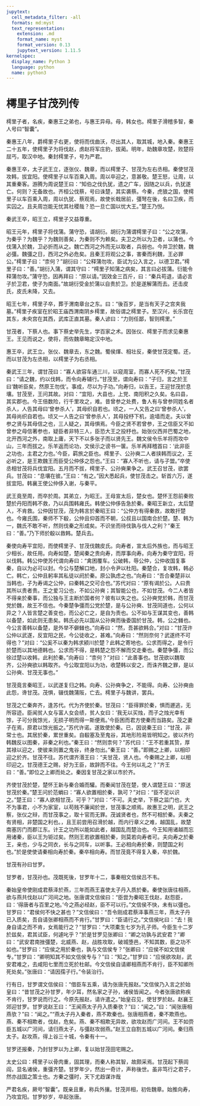 ```yaml
---
jupytext:
  cell_metadata_filter: -all
  formats: md:myst
  text_representation:
    extension: .md
    format_name: myst
    format_version: 0.13
    jupytext_version: 1.11.5
kernelspec:
  display_name: Python 3
  language: python
  name: python3
---
```

# 樗里子甘茂列传

樗里子者，名疾，秦惠王之弟也，与惠王异母。母，韩女也。樗里子滑稽多智，秦人号曰“智囊”。

秦惠王八年，爵樗里子右更，使将而伐曲沃，尽出其人，取其城，地入秦。秦惠王二十五年，使樗里子为将伐赵，虏赵将军庄豹，拔蔺。明年，助魏章攻楚，败楚将屈丐，取汉中地。秦封樗里子，号为严君。

秦惠王卒，太子武王立，逐张仪、魏章，而以樗里子、甘茂为左右丞相。秦使甘茂攻韩，拔宜阳。使樗里子以车百乘入周。周以卒迎之，意甚敬。楚王怒，让周，以其重秦客。游腾为周说楚王曰：“知伯之伐仇犹，遗之广车，因随之以兵，仇犹遂亡。何则？无备故也。齐桓公伐蔡，号曰诛楚，其实袭蔡。今秦，虎狼之国，使樗里子以车百乘入周，周以仇犹、蔡观焉，故使长戟居前，彊弩在後，名曰卫疾，而实囚之。且夫周岂能无忧其社稷哉？恐一旦亡国以忧大王。”楚王乃悦。

秦武王卒，昭王立，樗里子又益尊重。

昭王元年，樗里子将伐蒲。蒲守恐，请胡衍。胡衍为蒲谓樗里子曰：“公之攻蒲，为秦乎？为魏乎？为魏则善矣，为秦则不为赖矣。夫卫之所以为卫者，以蒲也。今伐蒲入於魏，卫必折而从之。魏亡西河之外而无以取者，兵弱也。今并卫於魏，魏必彊。魏彊之日，西河之外必危矣。且秦王将观公之事，害秦而利魏，王必罪公。”樗里子曰：“柰何？”胡衍曰：“公释蒲勿攻，臣试为公入言之，以德卫君。”樗里子曰：“善。”胡衍入蒲，谓其守曰：“樗里子知蒲之病矣，其言曰必拔蒲。衍能令释蒲勿攻。”蒲守恐，因再拜曰：“原以请。”因效金三百斤，曰：“秦兵苟退，请必言子於卫君，使子为南面。”故胡衍受金於蒲以自贵於卫。於是遂解蒲而去。还击皮氏，皮氏未降，又去。

昭王七年，樗里子卒，葬于渭南章台之东。曰：“後百岁，是当有天子之宫夹我墓。”樗里子疾室在於昭王庙西渭南阴乡樗里，故俗谓之樗里子。至汉兴，长乐宫在其东，未央宫在其西，武库正直其墓。秦人谚曰：“力则任鄙，智则樗里。”

甘茂者，下蔡人也。事下蔡史举先生，学百家之术。因张仪、樗里子而求见秦惠王。王见而说之，使将，而佐魏章略定汉中地。

惠王卒，武王立。张仪、魏章去，东之魏。蜀侯煇、相壮反，秦使甘茂定蜀。还，而以甘茂为左丞相，以樗里子为右丞相。

秦武王三年，谓甘茂曰：“寡人欲容车通三川，以窥周室，而寡人死不朽矣。”甘茂曰：“请之魏，约以伐韩，而令向寿辅行。”甘茂至，谓向寿曰：“子归，言之於王曰‘魏听臣矣，然原王勿伐’。事成，尽以为子功。”向寿归，以告王，王迎甘茂於息壤。甘茂至，王问其故。对曰：“宜阳，大县也，上党、南阳积之久矣。名曰县，其实郡也。今王倍数险，行千里攻之，难。昔曾参之处费，鲁人有与曾参同姓名者杀人，人告其母曰‘曾参杀人’，其母织自若也。顷之，一人又告之曰‘曾参杀人’，其母尚织自若也。顷又一人告之曰‘曾参杀人’，其母投杼下机，逾墙而走。夫以曾参之贤与其母信之也，三人疑之，其母惧焉。今臣之贤不若曾参，王之信臣又不如曾参之母信著参也，疑臣者非特三人，臣恐大王之投杼也。始张仪西并巴蜀之地，北开西河之外，南取上庸，天下不以多张子而以贤先王。魏文侯令乐羊将而攻中山，三年而拔之。乐羊返而论功，文侯示之谤书一箧。乐羊再拜稽首曰：‘此非臣之功也，主君之力也。’今臣，羁旅之臣也。樗里子、公孙奭二人者挟韩而议之，王必听之，是王欺魏王而臣受公仲侈之怨也。”王曰：“寡人不听也，请与子盟。”卒使丞相甘茂将兵伐宜阳。五月而不拔，樗里子、公孙奭果争之。武王召甘茂，欲罢兵。甘茂曰：“息壤在彼。”王曰：“有之。”因大悉起兵，使甘茂击之。斩首六万，遂拔宜阳。韩襄王使公仲侈入谢，与秦平。

武王竟至周，而卒於周。其弟立，为昭王。王母宣太后，楚女也。楚怀王怨前秦败楚於丹阳而韩不救，乃以兵围韩雍氏。韩使公仲侈告急於秦。秦昭王新立，太后楚人，不肯救。公仲因甘茂，茂为韩言於秦昭王曰：“公仲方有得秦救，故敢扞楚也。今雍氏围，秦师不下殽，公仲且仰首而不朝，公叔且以国南合於楚。楚、韩为一，魏氏不敢不听，然则伐秦之形成矣。不识坐而待伐孰与伐人之利？”秦王曰：“善。”乃下师於殽以救韩。楚兵去。

秦使向寿平宜阳，而使樗里子、甘茂伐魏皮氏。向寿者，宣太后外族也，而与昭王少相长，故任用。向寿如楚，楚闻秦之贵向寿，而厚事向寿。向寿为秦守宜阳，将以伐韩。韩公仲使苏代谓向寿曰：“禽困覆车。公破韩，辱公仲，公仲收国复事秦，自以为必可以封。今公与楚解口地，封小令尹以杜阳。秦楚合，复攻韩，韩必亡。韩亡，公仲且躬率其私徒以阏於秦。原公孰虑之也。”向寿曰：“吾合秦楚非以当韩也，子为寿谒之公仲，曰秦韩之交可合也。”苏代对曰：“原有谒於公。人曰贵其所以贵者贵。王之爱习公也，不如公孙奭；其智能公也，不如甘茂。今二人者皆不得亲於秦事，而公独与王主断於国者何？彼有以失之也。公孙奭党於韩，而甘茂党於魏，故王不信也。今秦楚争彊而公党於楚，是与公孙奭、甘茂同道也，公何以异之？人皆言楚之善变也，而公必亡之，是自为责也。公不如与王谋其变也，善韩以备楚，如此则无患矣。韩氏必先以国从公孙奭而後委国於甘茂。韩，公之雠也。今公言善韩以备楚，是外举不僻雠也。”向寿曰：“然，吾甚欲韩合。”对曰：“甘茂许公仲以武遂，反宜阳之民，今公徒收之，甚难。”向寿曰：“然则奈何？武遂终不可得也？”对曰：“公奚不以秦为韩求颍川於楚？此韩之寄地也。公求而得之，是令行於楚而以其地德韩也。公求而不得，是韩楚之怨不解而交走秦也。秦楚争彊，而公徐过楚以收韩，此利於秦。”向寿曰：“柰何？”对曰：“此善事也。甘茂欲以魏取齐，公孙奭欲以韩取齐。今公取宜阳以为功，收楚韩以安之，而诛齐魏之罪，是以公孙奭、甘茂无事也。”

甘茂竟言秦昭王，以武遂复归之韩。向寿、公孙奭争之，不能得。向寿、公孙奭由此怨，谗甘茂。茂惧，辍伐魏蒲阪，亡去。樗里子与魏讲，罢兵。

甘茂之亡秦奔齐，逢苏代。代为齐使於秦。甘茂曰：“臣得罪於秦，惧而遯逃，无所容迹。臣闻贫人女与富人女会绩，贫人女曰：‘我无以买烛，而子之烛光幸有馀，子可分我馀光，无损子明而得一斯便焉。’今臣困而君方使秦而当路矣。茂之妻子在焉，原君以馀光振之。”苏代许诺。遂致使於秦。已，因说秦王曰：“甘茂，非常士也。其居於秦，累世重矣。自殽塞及至鬼谷，其地形险易皆明知之。彼以齐约韩魏反以图秦，非秦之利也。”秦王曰：“然则柰何？”苏代曰：“王不若重其贽，厚其禄以迎之，使彼来则置之鬼谷，终身勿出。”秦王曰：“善。”即赐之上卿，以相印迎之於齐。甘茂不往。苏代谓齐湣王曰：“夫甘茂，贤人也。今秦赐之上卿，以相印迎之。甘茂德王之赐，好为王臣，故辞而不往。今王何以礼之？”齐王曰：“善。”即位之上卿而处之。秦因复甘茂之家以市於齐。

齐使甘茂於楚，楚怀王新与秦合婚而驩。而秦闻甘茂在楚，使人谓楚王曰：“原送甘茂於秦。”楚王问於范蜎曰：“寡人欲置相於秦，孰可？”对曰：“臣不足以识之。”楚王曰：“寡人欲相甘茂，可乎？”对曰：“不可。夫史举，下蔡之监门也，大不为事君，小不为家室，以苟贱不廉闻於世，甘茂事之顺焉。故惠王之明，武王之察，张仪之辩，而甘茂事之，取十官而无罪。茂诚贤者也，然不可相於秦。夫秦之有贤相，非楚国之利也。，且王前尝用召滑於越，而内行章义之难，越国乱，故楚南塞厉门而郡江东。计王之功所以能如此者，越国乱而楚治也。今王知用诸越而忘用诸秦，臣以王为钜过矣。然则王若欲置相於秦，则莫若向寿者可。夫向寿之於秦王，亲也，少与之同衣，长与之同车，以听事。王必相向寿於秦，则楚国之利也。”於是使使请秦相向寿於秦。秦卒相向寿。而甘茂竟不得复入秦，卒於魏。

甘茂有孙曰甘罗。

甘罗者，甘茂孙也。茂既死後，甘罗年十二，事秦相文信侯吕不韦。

秦始皇帝使刚成君蔡泽於燕，三年而燕王喜使太子丹入质於秦。秦使张唐往相燕，欲与燕共伐赵以广河间之地。张唐谓文信侯曰：“臣尝为秦昭王伐赵，赵怨臣，曰：‘得唐者与百里之地。’今之燕必经赵，臣不可以行。”文信侯不快，未有以彊也。甘罗曰：“君侯何不快之甚也？”文信侯曰：“吾令刚成君蔡泽事燕三年，燕太子丹已入质矣，吾自请张卿相燕而不肯行。”甘罗曰：“臣请行之。”文信侯叱曰：“去！我身自请之而不肯，女焉能行之？”甘罗曰：“大项橐生七岁为孔子师。今臣生十二岁於兹矣，君其试臣，何遽叱乎？”於是甘罗见张卿曰：“卿之功孰与武安君？”卿曰：“武安君南挫彊楚，北威燕、赵，战胜攻取，破城堕邑，不知其数，臣之功不如也。”甘罗曰：“应侯之用於秦也，孰与文信侯专？”张卿曰：“应侯不如文信侯专。”甘罗曰：“卿明知其不如文信侯专与？”曰：“知之。”甘罗曰：“应侯欲攻赵，武安君难之，去咸阳七里而立死於杜邮。今文信侯自请卿相燕而不肯行，臣不知卿所死处矣。”张唐曰：“请因孺子行。”令装治行。

行有日，甘罗谓文信侯曰：“借臣车五乘，请为张唐先报赵。”文信侯乃入言之於始皇曰：“昔甘茂之孙甘罗，年少耳，然名家之子孙，诸侯皆闻之。今者张唐欲称疾不肯行，甘罗说而行之。今原先报赵，请许遣之。”始皇召见，使甘罗於赵。赵襄王郊迎甘罗。甘罗说赵王曰：“王闻燕太子丹入质秦欤？”曰：“闻之。”曰：“闻张唐相燕欤？”曰：“闻之。”“燕太子丹入秦者，燕不欺秦也。张唐相燕者，秦不欺燕也。燕、秦不相欺者，伐赵，危矣。燕、秦不相欺无异故，欲攻赵而广河间。王不如赍臣五城以广河间，请归燕太子，与彊赵攻弱燕。”赵王立自割五城以广河间。秦归燕太子。赵攻燕，得上谷三十城，令秦有十一。

甘罗还报秦，乃封甘罗以为上卿，复以始甘茂田宅赐之。

太史公曰：樗里子以骨肉重，固其理，而秦人称其智，故颇采焉。甘茂起下蔡闾阎，显名诸侯，重彊齐楚。甘罗年少，然出一奇计，声称後世。虽非笃行之君子，然亦战国之策士也。方秦之彊时，天下尤趋谋诈哉

严君名疾，厥号“智囊”。既亲且重，称兵外攘。甘茂并相，初佐魏章。始推向寿，乃攻宜阳。甘罗妙岁，卒起张唐。
